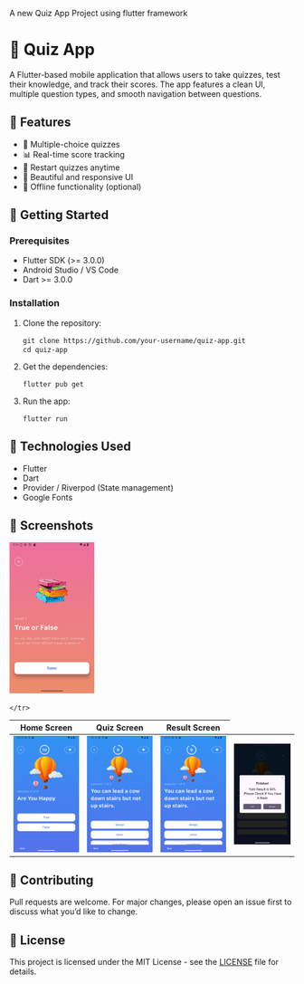 A new Quiz App Project using flutter framework
<h1>🎯 Quiz App</h1>

<p>A Flutter-based mobile application that allows users to take quizzes, test their knowledge, and track their scores. The app features a clean UI, multiple question types, and smooth navigation between questions.</p>

<h2>📱 Features</h2>
<ul>
  <li>🧠 Multiple-choice quizzes</li>
  <li>📊 Real-time score tracking</li>
  <li>🔁 Restart quizzes anytime</li>
  <li>🎨 Beautiful and responsive UI</li>
  <li>💾 Offline functionality (optional)</li>
</ul>

<h2>🚀 Getting Started</h2>

<h3>Prerequisites</h3>
<ul>
  <li>Flutter SDK (>= 3.0.0)</li>
  <li>Android Studio / VS Code</li>
  <li>Dart >= 3.0.0</li>
</ul>

<h3>Installation</h3>
<ol>
  <li>Clone the repository:</li>
  <pre><code>git clone https://github.com/your-username/quiz-app.git
cd quiz-app</code></pre>

  <li>Get the dependencies:</li>
  <pre><code>flutter pub get</code></pre>

  <li>Run the app:</li>
  <pre><code>flutter run</code></pre>
</ol>
<h2>🔧 Technologies Used</h2>
<ul>
  <li>Flutter</li>
  <li>Dart</li>
  <li>Provider / Riverpod (State management)</li>
  <li>Google Fonts</li>
</ul>

<h2>📸 Screenshots</h2>
<table>
  <thead>
    <tr>
      <th>Home Screen</th>
      <th>Quiz Screen</th>
      <th>Result Screen</th>
    </tr>
  </thead>
  <tbody>
    <tr>

  <img src="./screenshots/Screenshot_1751116007.png" width="150" /></td>
      <td>  <img src="./screenshots/Screenshot_1751116008.png" width="150" /></td>
      <td>   <img src="./screenshots/Screenshot_1751116014.png" width="150" /></td>
      <td>   <img src="./screenshots/Screenshot_1751116014.png" width="150" /></td>
      <td>     <img src="./screenshots/Screenshot_1751116026.png" width="150" /></td>
      
    </tr>
  </tbody>
</table>

<h2>🙌 Contributing</h2>
<p>Pull requests are welcome. For major changes, please open an issue first to discuss what you’d like to change.</p>

<h2>📃 License</h2>
<p>This project is licensed under the MIT License - see the <a href="LICENSE">LICENSE</a> file for details.</p>
